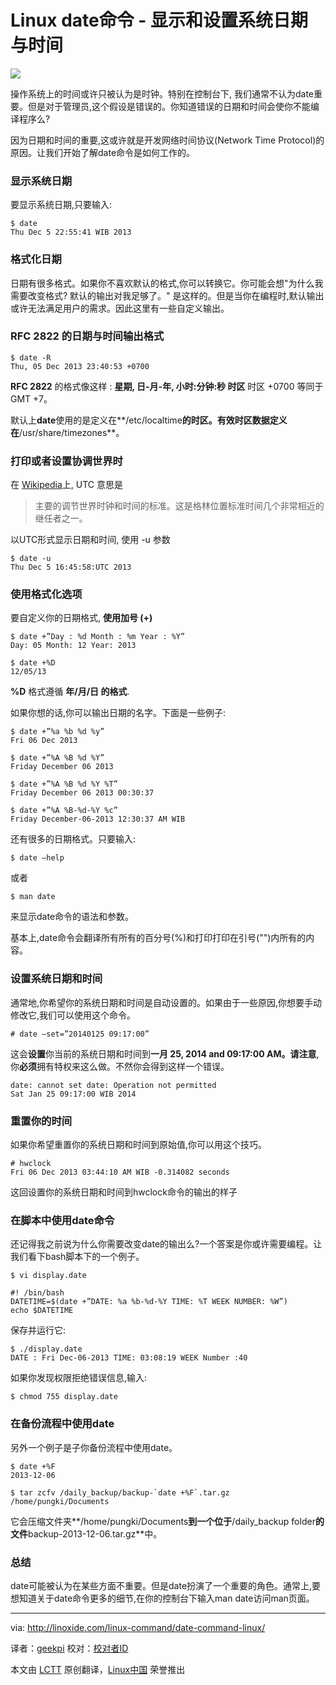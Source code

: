Linux date命令 - 显示和设置系统日期与时间
================================================================================
![](http://linoxide.com/wp-content/uploads/2013/12/date-linux-command.jpg)

操作系统上的时间或许只被认为是时钟。特别在控制台下, 我们通常不认为date重要。但是对于管理员,这个假设是错误的。你知道错误的日期和时间会使你不能编译程序么?

因为日期和时间的重要,这或许就是开发网络时间协议(Network Time Protocol)的原因。让我们开始了解date命令是如何工作的。

### 显示系统日期 ###

要显示系统日期,只要输入:

    $ date
    Thu Dec 5 22:55:41 WIB 2013

### 格式化日期 ###

日期有很多格式。如果你不喜欢默认的格式,你可以转换它。你可能会想"为什么我需要改变格式? 默认的输出对我足够了。" 是这样的。但是当你在编程时,默认输出或许无法满足用户的需求。因此这里有一些自定义输出。

### RFC 2822 的日期与时间输出格式 ###

    $ date -R
    Thu, 05 Dec 2013 23:40:53 +0700

**RFC 2822** 的格式像这样 : **星期, 日-月-年, 小时:分钟:秒 时区**
时区 +0700 等同于 GMT +7。

默认上**date**使用的是定义在**/etc/localtime**的时区。有效时区数据定义在**/usr/share/timezones**。

### 打印或者设置协调世界时 ###

在 [Wikipedia][1]上, UTC 意思是

> 主要的调节世界时钟和时间的标准。这是格林位置标准时间几个非常相近的继任者之一。

以UTC形式显示日期和时间, 使用 -u 参数

    $ date -u
    Thu Dec 5 16:45:58:UTC 2013

### 使用格式化选项 ###

要自定义你的日期格式, **使用加号 (+)**

    $ date +”Day : %d Month : %m Year : %Y”
    Day: 05 Month: 12 Year: 2013

    $ date +%D
    12/05/13

**%D** 格式遵循 **年/月/日 的格式**.

如果你想的话,你可以输出日期的名字。下面是一些例子:

    $ date +”%a %b %d %y”
    Fri 06 Dec 2013

    $ date +”%A %B %d %Y”
    Friday December 06 2013

    $ date +”%A %B %d %Y %T”
    Friday December 06 2013 00:30:37

    $ date +”%A %B-%d-%Y %c”
    Friday December-06-2013 12:30:37 AM WIB

还有很多的日期格式。只要输入:

    $ date –help

或者

    $ man date

来显示date命令的语法和参数。

基本上,date命令会翻译所有所有的百分号(%)和打印打印在引号("")内所有的内容。

### 设置系统日期和时间 ###

通常地,你希望你的系统日期和时间是自动设置的。如果由于一些原因,你想要手动修改它,我们可以使用这个命令。

    # date –set=”20140125 09:17:00”

这会**设置**你当前的系统日期和时间到**一月 25, 2014 and 09:17:00 AM。请注意**,你**必须**拥有特权来这么做。不然你会得到这样一个错误。

    date: cannot set date: Operation not permitted
    Sat Jan 25 09:17:00 WIB 2014

### 重置你的时间 ###

如果你希望重置你的系统日期和时间到原始值,你可以用这个技巧。

    # hwclock
    Fri 06 Dec 2013 03:44:10 AM WIB -0.314082 seconds

这回设置你的系统日期和时间到hwclock命令的输出的样子

### 在脚本中使用date命令 ###

还记得我之前说为什么你需要改变date的输出么?一个答案是你或许需要编程。让我们看下bash脚本下的一个例子。

    $ vi display.date

    #! /bin/bash
    DATETIME=$(date +”DATE: %a %b-%d-%Y TIME: %T WEEK NUMBER: %W”)
    echo $DATETIME

保存并运行它:

    $ ./display.date
    DATE : Fri Dec-06-2013 TIME: 03:08:19 WEEK Number :40

如果你发现权限拒绝错误信息,输入:

    $ chmod 755 display.date

### 在备份流程中使用date ###

另外一个例子是子你备份流程中使用date。

    $ date +%F
    2013-12-06

    $ tar zcfv /daily_backup/backup-`date +%F`.tar.gz /home/pungki/Documents


 它会压缩文件夹**/home/pungki/Documents**到一个位于**/daily_backup folder**的文件**backup-2013-12-06.tar.gz**中。

### 总结 ###

date可能被认为在某些方面不重要。但是date扮演了一个重要的角色。通常上,要想知道关于date命令更多的细节,在你的控制台下输入man date访问man页面。

--------------------------------------------------------------------------------

via: http://linoxide.com/linux-command/date-command-linux/

译者：[geekpi](https://github.com/geekpi) 校对：[校对者ID](https://github.com/校对者ID)

本文由 [LCTT](https://github.com/LCTT/TranslateProject) 原创翻译，[Linux中国](http://linux.cn/) 荣誉推出

[1]:http://en.wikipedia.org/wiki/Coordinated_Universal_Time